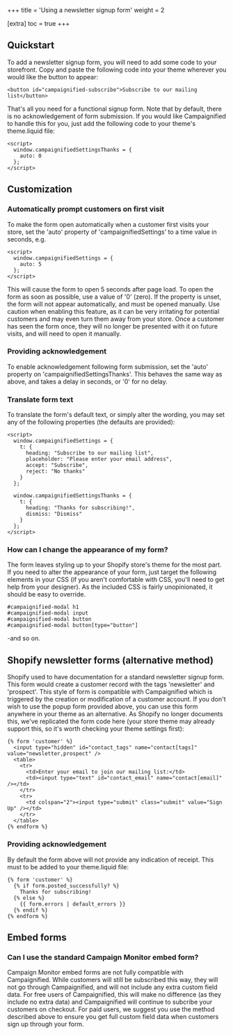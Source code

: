 +++
title = 'Using a newsletter signup form'
weight = 2

[extra]
toc = true
+++

Quickstart
----------

To add a newsletter signup form, you will need to add some code to your
storefront. Copy and paste the following code into your theme wherever you would
like the button to appear:

    <button id="campaignified-subscribe">Subscribe to our mailing list</button>

That's all you need for a functional signup form. Note that by default, there is
no acknowledgement of form submission. If you would like Campaignified to handle
this for you, just add the following code to your theme's theme.liquid file:

    <script>  
      window.campaignifiedSettingsThanks = {
        auto: 0
      };
    </script>

Customization
-------------

### Automatically prompt customers on first visit

To make the form open automatically when a customer first visits your store, set
the 'auto' property of 'campaignifiedSettings' to a time value in seconds, e.g.

    <script>
      window.campaignifiedSettings = {
        auto: 5
      };
    </script>

This will cause the form to open 5 seconds after page load. To open the form as
soon as possible, use a value of '0' (zero). If the property is unset, the form
will not appear automatically, and must be opened manually. Use caution when
enabling this feature, as it can be very irritating for potential customers and
may even turn them away from your store. Once a customer has seen the form once,
they will no longer be presented with it on future visits, and will need to open
it manually.

### Providing acknowledgement

To enable acknowledgement following form submission, set the 'auto' property on
'campaignifiedSettingsThanks'. This behaves the same way as above, and takes a
delay in seconds, or '0' for no delay.

### Translate form text

To translate the form's default text, or simply alter the wording, you may set
any of the following properties (the defaults are provided):

    <script>
      window.campaignifiedSettings = {
        t: {
          heading: "Subscribe to our mailing list",
          placeholder: "Please enter your email address",
          accept: "Subscribe",
          reject: "No thanks"
        }
      };

      window.campaignifiedSettingsThanks = {
        t: {
          heading: "Thanks for subscribing!",
          dismiss: "Dismiss"
        }
      };
    </script>

### How can I change the appearance of my form?

The form leaves styling up to your Shopify store's theme for the most part. If
you need to alter the appearance of your form, just target the following
elements in your CSS (if you aren't comfortable with CSS, you'll need to get
help from your designer). As the included CSS is fairly unopinionated, it should
be easy to override.

    #campaignified-modal h1
    #campaignified-modal input
    #campaignified-modal button
    #campaignified-modal button[type="button"]

-and so on.

Shopify newsletter forms (alternative method)
---------------------------------------------

Shopify used to have documentation for a standard newsletter signup form. This
form would create a customer record with the tags 'newsletter' and 'prospect'.
This style of form is compatible with Campaignified which is triggered by the
creation or modification of a customer account. If you don't wish to use the
popup form provided above, you can use this form anywhere in your theme as an
alternative. As Shopify no longer documents this, we've replicated the form code
here (your store theme may already support this, so it's worth checking your
theme settings first):

    {% form 'customer' %}
      <input type="hidden" id="contact_tags" name="contact[tags]" value="newsletter,prospect" />
      <table>
        <tr>
          <td>Enter your email to join our mailing list:</td>
          <td><input type="text" id="contact_email" name="contact[email]" /></td>
        </tr>
        <tr>
          <td colspan="2"><input type="submit" class="submit" value="Sign Up" /></td>
        </tr>
      </table>
    {% endform %}

### Providing acknowledgement

By default the form above will not provide any indication of receipt. This must
to be added to your theme.liquid file:

    {% form 'customer' %}
      {% if form.posted_successfully? %}
        Thanks for subscribing!
      {% else %}
        {{ form.errors | default_errors }}
      {% endif %}
    {% endform %}

Embed forms
-----------

### Can I use the standard Campaign Monitor embed form?

Campaign Monitor embed forms are not fully compatible with Campaignified. While
customers will still be subscribed this way, they will not go through
Campaignified, and will not include any extra custom field data. For free users
of Campaignified, this will make no difference (as they include no extra data)
and Campaignified will continue to subcribe your customers on checkout. For paid
users, we suggest you use the method described above to ensure you get full
custom field data when customers sign up through your form.
